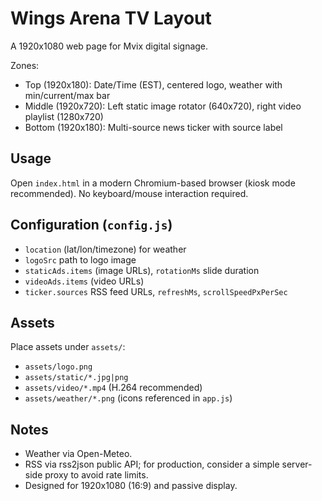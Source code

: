 # Wings Arena TV Layout

A 1920x1080 web page for Mvix digital signage.

Zones:
- Top (1920x180): Date/Time (EST), centered logo, weather with min/current/max bar
- Middle (1920x720): Left static image rotator (640x720), right video playlist (1280x720)
- Bottom (1920x180): Multi-source news ticker with source label

## Usage
Open `index.html` in a modern Chromium-based browser (kiosk mode recommended). No keyboard/mouse interaction required.

## Configuration (`config.js`)
- `location` (lat/lon/timezone) for weather
- `logoSrc` path to logo image
- `staticAds.items` (image URLs), `rotationMs` slide duration
- `videoAds.items` (video URLs)
- `ticker.sources` RSS feed URLs, `refreshMs`, `scrollSpeedPxPerSec`

## Assets
Place assets under `assets/`:
- `assets/logo.png`
- `assets/static/*.jpg|png`
- `assets/video/*.mp4` (H.264 recommended)
- `assets/weather/*.png` (icons referenced in `app.js`)

## Notes
- Weather via Open-Meteo.
- RSS via rss2json public API; for production, consider a simple server-side proxy to avoid rate limits.
- Designed for 1920x1080 (16:9) and passive display.
